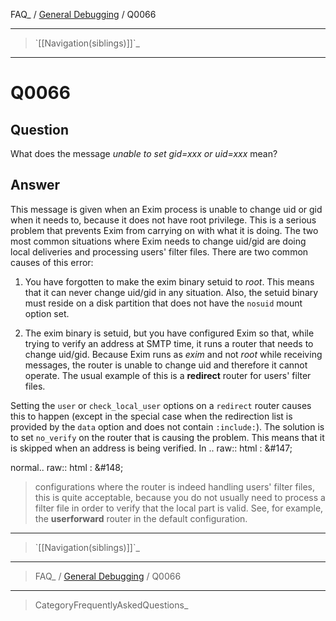 FAQ\_ / [General Debugging](FAQ/General_Debugging) / Q0066

* * * * *

> \`[[Navigation(siblings)]]\`\_

* * * * *

Q0066
=====

Question
--------

What does the message *unable to set gid=xxx or uid=xxx* mean?

Answer
------

This message is given when an Exim process is unable to change uid or
gid when it needs to, because it does not have root privilege. This is a
serious problem that prevents Exim from carrying on with what it is
doing. The two most common situations where Exim needs to change uid/gid
are doing local deliveries and processing users' filter files. There are
two common causes of this error:

1.  You have forgotten to make the exim binary setuid to *root*. This
    means that it can never change uid/gid in any situation. Also, the
    setuid binary must reside on a disk partition that does not have the
    `nosuid` mount option set.

2.  The exim binary is setuid, but you have configured Exim so that,
    while trying to verify an address at SMTP time, it runs a router
    that needs to change uid/gid. Because Exim runs as *exim* and not
    *root* while receiving messages, the router is unable to change uid
    and therefore it cannot operate. The usual example of this is a
    **redirect** router for users' filter files.

Setting the `user` or `check_local_user` options on a `redirect` router causes this to happen (except in the special case when the redirection list is provided by the `data` option and does not contain `:include:`). The solution is to set `no_verify` on the router that is causing the problem. This means that it is skipped when an address is being verified. In .. raw:: html
:   &\#147;

normal.. raw:: html
:   &\#148;

> configurations where the router is indeed handling users' filter
> files, this is quite acceptable, because you do not usually need to
> process a filter file in order to verify that the local part is valid.
> See, for example, the **userforward** router in the default
> configuration.

* * * * *

> \`[[Navigation(siblings)]]\`\_

* * * * *

> FAQ\_ / [General Debugging](FAQ/General_Debugging) / Q0066

* * * * *

> CategoryFrequentlyAskedQuestions\_
